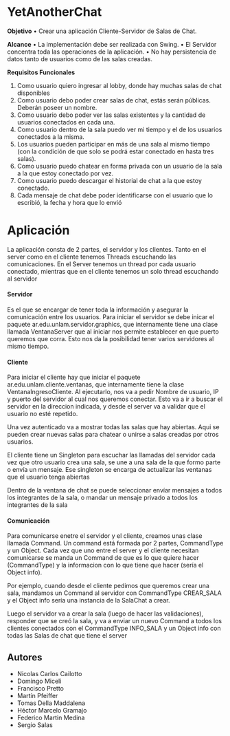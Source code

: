 # YetAnotherChat


**Objetivo**
• Crear una aplicación Cliente-Servidor de Salas de Chat.

**Alcance**
• La implementación debe ser realizada con Swing.
• El Servidor concentra toda las operaciones de la aplicación.
• No hay persistencia de datos tanto de usuarios como de las salas creadas.


**Requisitos Funcionales**

1. Como usuario quiero ingresar al lobby, donde hay muchas salas de chat disponibles
2. Como usuario debo poder crear salas de chat, estás serán públicas. Deberán poseer un nombre.
3. Como usuario debo poder ver las salas existentes y la cantidad de usuarios conectados en cada una.
4. Como usuario dentro de la sala puedo ver mi tiempo y el de los usuarios conectados a la misma.
5. Los usuarios pueden participar en más de una sala al mismo tiempo (con la condición de que solo se podrá estar conectado en hasta tres salas).
6. Como usuario puedo chatear en forma privada con un usuario de la sala a la que estoy conectado por vez.
7. Como usuario puedo descargar el historial de chat a la que estoy conectado.
8. Cada mensaje de chat debe poder identificarse con el usuario que lo escribió, la fecha y hora que lo envió

# Aplicación

La aplicación consta de 2 partes, el servidor y los clientes. Tanto en el server como en el cliente tenemos Threads escuchando las comunicaciones. En el Server tenemos un thread por cada usuario conectado, mientras que en el cliente tenemos un solo thread escuchando al servidor

#### Servidor

Es el que se encargar de tener toda la información y asegurar la comunicación entre los usuarios. Para iniciar el servidor se debe inicar el paquete ar.edu.unlam.servidor.graphics, que internamente tiene una clase llamada VentanaServer que al iniciar nos permite establecer en que puerto queremos que corra. Esto nos da la posibilidad tener varios servidores al mismo tiempo. 

#### Cliente 
Para iniciar el cliente hay que iniciar el paquete ar.edu.unlam.cliente.ventanas, que internamente tiene la clase VentanaIngresoCliente. Al ejecutarlo, nos va a pedir Nombre de usuario, IP y puerto del servidor al cual nos queremos conectar. Esto va a ir a buscar el servidor en la direccion indicada, y desde el server va a validar que el usuario no esté repetido. 

Una vez autenticado va a mostrar todas las salas que hay abiertas. Aqui se pueden crear nuevas salas para chatear o unirse a salas creadas por otros usuarios.

El cliente tiene un Singleton para escuchar las llamadas del servidor cada vez que otro usuario crea una sala, se une a una sala de la que formo parte o envía un mensaje. Ese singleton se encarga de actualizar las ventanas que el usuario tenga abiertas

Dentro de la ventana de chat se puede seleccionar envíar mensajes a todos los integrantes de la sala, o mandar un mensaje privado a todos los integrantes de la sala

#### Comunicación

Para comunicarse enetre el servidor y el cliente, creamos unas clase llamada Command. Un command está formada por 2 partes, CommandType y un Object. Cada vez que uno entre el server y el cliente necesitan comunicarse se manda un Command de que es lo que quiere hacer (CommandType) y la informacion con lo que tiene que hacer (sería el Object info). 

Por ejemplo, cuando desde el cliente pedimos que queremos crear una sala, mandamos un Command al servidor con CommandType CREAR_SALA y el Object info sería una instancia de la SalaChat a crear.

Luego el servidor va a crear la sala (luego de hacer las validaciones), responder que se creó la sala, y va a enviar un nuevo Command a todos los clientes conectados con el CommandType INFO_SALA y un Object info con todas las Salas de chat que tiene el server



## Autores
* Nicolas Carlos Cailotto
* Domingo Miceli
* Francisco Pretto
* Martín Pfeiffer
* Tomas Della Maddalena
* Héctor Marcelo Gramajo
* Federico Martin Medina
* Sergio Salas
